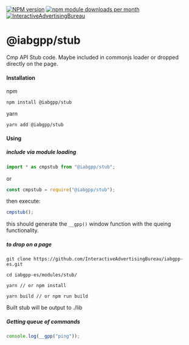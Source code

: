 [![NPM version](https://img.shields.io/npm/v/@iabgpp/stub.svg?style=flat-square)](https://www.npmjs.com/package/@iabgpp/stub)
[![npm module downloads per month](http://img.shields.io/npm/dm/@iabgpp/stub.svg?style=flat)](https://www.npmjs.org/package/@iabgpp/stub)
[![InteractiveAdvertisingBureau](https://circleci.com/gh/InteractiveAdvertisingBureau/iabgpp-es.svg?style=shield)](https://circleci.com/gh/InteractiveAdvertisingBureau/iabgpp-es)

# @iabgpp/stub

Cmp API Stub code. Maybe included in commonjs loader or dropped directly on the page.

#### Installation

npm

```
npm install @iabgpp/stub
```

yarn

```
yarn add @iabgpp/stub
```

#### Using

##### include via module loading

```javascript
import * as cmpstub from "@iabgpp/stub";
```

or

```javascript
const cmpstub = require("@iabgpp/stub");
```

then execute:

```javascript
cmpstub();
```

this should generate the `__gpp()` window function with the queing functionality.

##### to drop on a page

```
git clone https://github.com/InteractiveAdvertisingBureau/iabgpp-es.git

cd iabgpp-es/modules/stub/

yarn // or npm install

yarn build // or npm run build
```

Built stub will be output to ./lib

##### Getting queue of commands

```javascript
console.log(__gpp("ping"));
```
